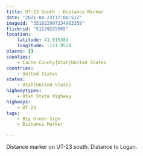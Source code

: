 ```yaml
---
title: UT-23 South - Distance Marker
date: "2021-04-23T17:00:51Z"
imageid: "351822997234963359"
flickrid: "51139225565"
location:
    latitude: 41.915363
    longitude: -111.9528
places: []
counties:
    - Cache County|Utah|United States
countries:
    - United States
states:
    - Utah|United States
highwaytypes:
    - Utah State Highway
highways:
    - UT-23
tags:
    - Big Green Sign
    - Distance Marker

---
```

Distance marker on UT-23 south.  Distance to Logan.